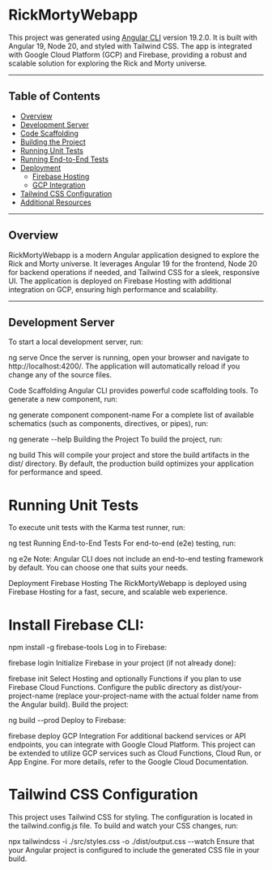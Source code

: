 # RickMortyWebapp

This project was generated using [Angular CLI](https://github.com/angular/angular-cli) version 19.2.0. It is built with Angular 19, Node 20, and styled with Tailwind CSS. The app is integrated with Google Cloud Platform (GCP) and Firebase, providing a robust and scalable solution for exploring the Rick and Morty universe.

---

## Table of Contents

- [Overview](#overview)
- [Development Server](#development-server)
- [Code Scaffolding](#code-scaffolding)
- [Building the Project](#building-the-project)
- [Running Unit Tests](#running-unit-tests)
- [Running End-to-End Tests](#running-end-to-end-tests)
- [Deployment](#deployment)
  - [Firebase Hosting](#firebase-hosting)
  - [GCP Integration](#gcp-integration)
- [Tailwind CSS Configuration](#tailwind-css-configuration)
- [Additional Resources](#additional-resources)

---

## Overview

RickMortyWebapp is a modern Angular application designed to explore the Rick and Morty universe. It leverages Angular 19 for the frontend, Node 20 for backend operations if needed, and Tailwind CSS for a sleek, responsive UI. The application is deployed on Firebase Hosting with additional integration on GCP, ensuring high performance and scalability.

---

## Development Server

To start a local development server, run:


ng serve
Once the server is running, open your browser and navigate to http://localhost:4200/. The application will automatically reload if you change any of the source files.

Code Scaffolding
Angular CLI provides powerful code scaffolding tools. To generate a new component, run:


ng generate component component-name
For a complete list of available schematics (such as components, directives, or pipes), run:


ng generate --help
Building the Project
To build the project, run:


ng build
This will compile your project and store the build artifacts in the dist/ directory. By default, the production build optimizes your application for performance and speed.

# Running Unit Tests
To execute unit tests with the Karma test runner, run:


ng test
Running End-to-End Tests
For end-to-end (e2e) testing, run:


ng e2e
Note: Angular CLI does not include an end-to-end testing framework by default. You can choose one that suits your needs.

Deployment
Firebase Hosting
The RickMortyWebapp is deployed using Firebase Hosting for a fast, secure, and scalable web experience.

# Install Firebase CLI:

npm install -g firebase-tools
Log in to Firebase:

firebase login
Initialize Firebase in your project (if not already done):

firebase init
Select Hosting and optionally Functions if you plan to use Firebase Cloud Functions.
Configure the public directory as dist/your-project-name (replace your-project-name with the actual folder name from the Angular build).
Build the project:

ng build --prod
Deploy to Firebase:

firebase deploy
GCP Integration
For additional backend services or API endpoints, you can integrate with Google Cloud Platform. This project can be extended to utilize GCP services such as Cloud Functions, Cloud Run, or App Engine. For more details, refer to the Google Cloud Documentation.

# Tailwind CSS Configuration
This project uses Tailwind CSS for styling. The configuration is located in the tailwind.config.js file. To build and watch your CSS changes, run:


npx tailwindcss -i ./src/styles.css -o ./dist/output.css --watch
Ensure that your Angular project is configured to include the generated CSS file in your build.

